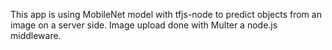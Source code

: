 This app is using MobileNet model with tfjs-node to predict objects from an image on a server side.
Image upload done with Multer a node.js middleware.
